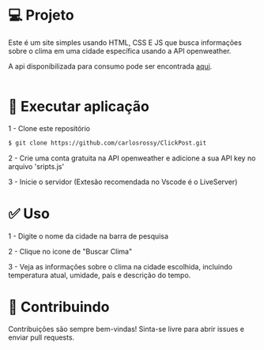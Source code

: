 # 💻 Projeto

Este é um site simples usando HTML, CSS E JS que busca informações sobre o clima em uma cidade específica usando a API openweather.

A api disponibilizada para consumo pode ser encontrada [aqui](https://openweathermap.org/api).
<br><br>

# 🎲 Executar aplicação

1 - Clone este repositório
```bash
$ git clone https://github.com/carlosrossy/ClickPost.git

```

2 - Crie uma conta gratuita na API openweather e adicione a sua API key no arquivo 'sripts.js'

3 - Inicie o servidor (Extesão recomendada no Vscode é o LiveServer)

# ✅ Uso

1 - Digite o nome da cidade na barra de pesquisa

2 - Clique no icone de "Buscar Clima"

3 - Veja as informações sobre o clima na cidade escolhida, incluindo temperatura atual, umidade, país e descrição do tempo.

# 💬 Contribuindo

Contribuições são sempre bem-vindas! Sinta-se livre para abrir issues e enviar pull requests.
